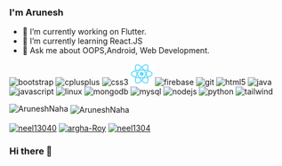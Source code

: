 
### I'm Arunesh

- 🔭 I’m currently working on Flutter.
- 🌱 I’m currently learning React.JS
- 💬 Ask me about OOPS,Android, Web Development.

<p align="left"><img src="https://devicons.github.io/devicon/devicon.git/icons/bootstrap/bootstrap-plain.svg" alt="bootstrap" width="40" height="40"/>  <img src="https://devicons.github.io/devicon/devicon.git/icons/cplusplus/cplusplus-original.svg" alt="cplusplus" width="40" height="40"/> <img src="https://devicons.github.io/devicon/devicon.git/icons/css3/css3-original-wordmark.svg" alt="css3" width="40" height="40"/> <img src="https://raw.githubusercontent.com/devicons/devicon/master/icons/react/react-original.svg" alt="react" width="40" height="40"/> <img src="https://www.vectorlogo.zone/logos/firebase/firebase-icon.svg" alt="firebase" width="40" height="40"/> <img src="https://www.vectorlogo.zone/logos/git-scm/git-scm-icon.svg" alt="git" width="40" height="40"/> <img src="https://devicons.github.io/devicon/devicon.git/icons/html5/html5-original-wordmark.svg" alt="html5" width="40" height="40"/> <img src="https://devicons.github.io/devicon/devicon.git/icons/java/java-original-wordmark.svg" alt="java" width="40" height="40"/> <img src="https://devicons.github.io/devicon/devicon.git/icons/javascript/javascript-original.svg" alt="javascript" width="40" height="40"/> <img src="https://devicons.github.io/devicon/devicon.git/icons/linux/linux-original.svg" alt="linux" width="40" height="40"/> <img src="https://devicons.github.io/devicon/devicon.git/icons/mongodb/mongodb-original-wordmark.svg" alt="mongodb" width="40" height="40"/> <img src="https://devicons.github.io/devicon/devicon.git/icons/mysql/mysql-original-wordmark.svg" alt="mysql" width="40" height="40"/> <img src="https://devicons.github.io/devicon/devicon.git/icons/nodejs/nodejs-original-wordmark.svg" alt="nodejs" width="40" height="40"/> <img src="https://devicons.github.io/devicon/devicon.git/icons/python/python-original.svg" alt="python" width="40" height="40"/> <img src="https://www.vectorlogo.zone/logos/tailwindcss/tailwindcss-icon.svg" alt="tailwind" width="40" height="40"/> 
<p><img align="left" src="https://github-readme-stats.vercel.app/api/top-langs/?username=AruneshNaha&layout=compact&hide=html" alt="AruneshNaha" /></p>
<p>&nbsp;<img align="center" src="https://github-readme-stats.vercel.app/api?username=AruneshNaha&show_icons=true" alt="AruneshNaha" /></p>
<p align="center">

<a href="https://twitter.com/AruneshNaha" target="blank"><img align="center" src="https://cdn.jsdelivr.net/npm/simple-icons@3.0.1/icons/twitter.svg" alt="neel13040" height="30" width="30" /></a>
<a href="https://www.linkedin.com/in/arunesh-naha-358b6b15b/" target="blank"><img align="center" src="https://cdn.jsdelivr.net/npm/simple-icons@3.0.1/icons/linkedin.svg" alt="argha-Roy" height="30" width="30" /></a>
<a href="https://www.instagram.com/sumu.js/" target="blank"><img align="center" src="https://cdn.jsdelivr.net/npm/simple-icons@3.0.1/icons/instagram.svg" alt="neel1304" height="30" width="30" /></a>
</p>


### Hi there 👋

<!--
**neel1304/neel1304** is a ✨ _special_ ✨ repository because its `README.md` (this file) appears on your GitHub profile.




- 👯 I’m looking to collaborate on ...
- 🤔 I’m looking for help with ...
- 💬 Ask me about React, Firebase, Python, Java, JavaScript
- 📫 How to reach me: ...
- 😄 Pronouns: ...
- ⚡ Fun fact: ...
-->


